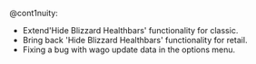 @cont1nuity:
- Extend'Hide Blizzard Healthbars' functionality for classic.
- Bring back 'Hide Blizzard Healthbars' functionality for retail.
- Fixing a bug with wago update data in the options menu.

